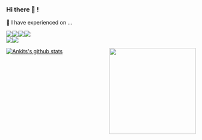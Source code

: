 ### Hi there 👋 !
🌱 I have experienced on ...

<img src="https://img.shields.io/badge/python%20-%2314354C.svg?&style=for-the-badge&logo=python&logoColor=white"/><img src="https://img.shields.io/badge/docker%20-%230db7ed.svg?&style=for-the-badge&logo=docker&logoColor=white"/><img src="https://img.shields.io/badge/kubernetes%20-%23326ce5.svg?&style=for-the-badge&logo=kubernetes&logoColor=white"/><img src="https://img.shields.io/badge/jenkins%20-%232C5263.svg?&style=for-the-badge&logo=jenkins&logoColor=white"/><br><img src="https://img.shields.io/badge/aws%20-%23326ce5.svg?&style=for-the-badge&logo=aws&logoColor=white%22"><img src="https://img.shields.io/badge/terraform%20-%2314354C.svg?&style=for-the-badge&logo=terraform&logoColor=white%22">

<img align='right' src="https://media.giphy.com/media/p4NLw3I4U0idi/giphy.gif" width="230">

<!-- [![Ankit's github stats](https://github-readme-stats.vercel.app/api?username=ankitcsgithub1998&show_icons=true&theme=radical)](https://github.com/anuraghazra/github-readme-stats) -->

[![Ankits's github stats](https://github-readme-stats.vercel.app/api?username=ankitcsgithub1998&show_icons=true&theme=chartreuse-dark)](https://github.com/anuraghazra/github-readme-stats)
